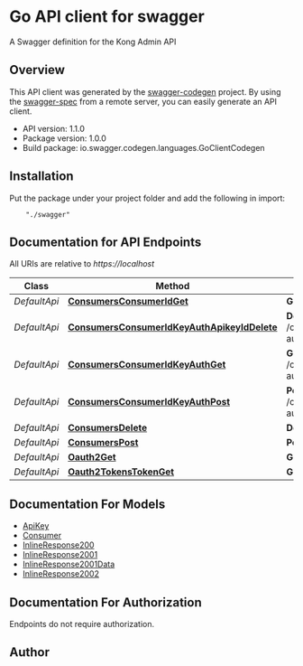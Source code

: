 # Go API client for swagger

A Swagger definition for the Kong Admin API

## Overview
This API client was generated by the [swagger-codegen](https://github.com/swagger-api/swagger-codegen) project.  By using the [swagger-spec](https://github.com/swagger-api/swagger-spec) from a remote server, you can easily generate an API client.

- API version: 1.1.0
- Package version: 1.0.0
- Build package: io.swagger.codegen.languages.GoClientCodegen

## Installation
Put the package under your project folder and add the following in import:
```
    "./swagger"
```

## Documentation for API Endpoints

All URIs are relative to *https://localhost*

Class | Method | HTTP request | Description
------------ | ------------- | ------------- | -------------
*DefaultApi* | [**ConsumersConsumerIdGet**](docs/DefaultApi.md#consumersconsumeridget) | **Get** /consumers/{consumer_id} | 
*DefaultApi* | [**ConsumersConsumerIdKeyAuthApikeyIdDelete**](docs/DefaultApi.md#consumersconsumeridkeyauthapikeyiddelete) | **Delete** /consumers/{consumer_id}/key-auth/{apikey_id} | 
*DefaultApi* | [**ConsumersConsumerIdKeyAuthGet**](docs/DefaultApi.md#consumersconsumeridkeyauthget) | **Get** /consumers/{consumer_id}/key-auth | 
*DefaultApi* | [**ConsumersConsumerIdKeyAuthPost**](docs/DefaultApi.md#consumersconsumeridkeyauthpost) | **Post** /consumers/{consumer_id}/key-auth | 
*DefaultApi* | [**ConsumersDelete**](docs/DefaultApi.md#consumersdelete) | **Delete** /consumers | 
*DefaultApi* | [**ConsumersPost**](docs/DefaultApi.md#consumerspost) | **Post** /consumers | 
*DefaultApi* | [**Oauth2Get**](docs/DefaultApi.md#oauth2get) | **Get** /oauth2 | 
*DefaultApi* | [**Oauth2TokensTokenGet**](docs/DefaultApi.md#oauth2tokenstokenget) | **Get** /oauth2_tokens/{token} | 


## Documentation For Models

 - [ApiKey](docs/ApiKey.md)
 - [Consumer](docs/Consumer.md)
 - [InlineResponse200](docs/InlineResponse200.md)
 - [InlineResponse2001](docs/InlineResponse2001.md)
 - [InlineResponse2001Data](docs/InlineResponse2001Data.md)
 - [InlineResponse2002](docs/InlineResponse2002.md)


## Documentation For Authorization
 Endpoints do not require authorization.


## Author



